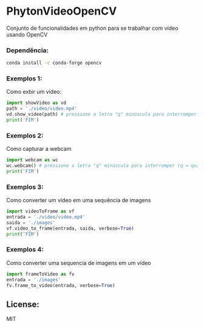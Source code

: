 # PhytonVideoOpenCV

Conjunto de funcionalidades em python para se trabalhar com vídeo usando OpenCV

### Dependência:

```sh
conda install -c conda-forge opencv
```

### Exemplos 1:
Como exbir um vídeo:
```python
import showVideo as vd
path = './video/video.mp4'
vd.show_video(path) # pressione a letra "q" minúscula para interromper (q = quit)
print('FIM')
```
### Exemplos 2:
Como capturar a webcam
```python
import webcam as wc
wc.webcam() # pressione a letra "q" minúscula para interromper (q = quit)
print('FIM')
```

### Exemplos 3:
Como converter um vídeo em uma sequência de imagens
```python
import videoToFrame as vf
entrada = './video/video.mp4'
saida = './images'
vf.video_to_frame(entrada, saida, verbose=True)
print('FIM')
```

### Exemplos 4:
Como converter uma sequencia de imagens em um vídeo

```python
import frameToVideo as fv
entrada = './images'
fv.frame_to_video(entrada, verbose=True)
```
License:
----

MIT

